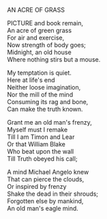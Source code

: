 AN ACRE OF GRASS  
  
PICTURE and book remain,  
An acre of green grass  
For air and exercise,  
Now strength of body goes;  
Midnight, an old house  
Where nothing stirs but a mouse.  
  
My temptation is quiet.  
Here at life's end  
Neither loose imagination,  
Nor the mill of the mind  
Consuming its rag and bone,  
Can make the truth known.  
  
Grant me an old man's frenzy,  
Myself must I remake  
Till I am Timon and Lear  
Or that William Blake  
Who beat upon the wall  
Till Truth obeyed his call;  
  
A mind Michael Angelo knew  
That can pierce the clouds,  
Or inspired by frenzy  
Shake the dead in their shrouds;  
Forgotten else by mankind,  
An old man's eagle mind.  
